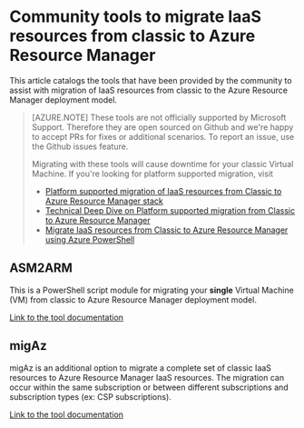 <properties
    pageTitle="Community tools - Move classic resources to Azure Resource Manager | Azure"
    description="This article catalogs the tools that have been provided by the community to help migrate IaaS resources from classic to the Azure Resource Manager deployment model."
    services="virtual-machines-windows"
    documentationcenter=""
    author="singhkays"
    manager="timlt"
    editor=""
    tags="azure-resource-manager" />
<tags
    ms.assetid="228b697b-3950-49f5-84bb-283bb56621b1"
    ms.service="virtual-machines-windows"
    ms.workload="infrastructure-services"
    ms.tgt_pltfrm="vm-windows"
    ms.devlang="na"
    ms.topic="article"
    ms.date="1/23/2017"
    wacn.date=""
    ms.author="kasing" />

# Community tools to migrate IaaS resources from classic to Azure Resource Manager
This article catalogs the tools that have been provided by the community to assist with migration of IaaS resources from classic to the Azure Resource Manager deployment model.

> [AZURE.NOTE]
> These tools are not officially supported by Microsoft Support. Therefore they are open sourced on Github and we're happy to accept PRs for fixes or additional scenarios. To report an issue, use the Github issues feature.
> 
> Migrating with these tools will cause downtime for your classic Virtual Machine. If you're looking for platform supported migration, visit 
> 
> * [Platform supported migration of IaaS resources from Classic to Azure Resource Manager stack](/documentation/articles/virtual-machines-windows-migration-classic-resource-manager/)
> * [Technical Deep Dive on Platform supported migration from Classic to Azure Resource Manager](/documentation/articles/virtual-machines-windows-migration-classic-resource-manager-deep-dive/)
> * [Migrate IaaS resources from Classic to Azure Resource Manager using Azure PowerShell](/documentation/articles/virtual-machines-windows-ps-migration-classic-resource-manager/)
> 
> 

## ASM2ARM
This is a PowerShell script module for migrating your **single** Virtual Machine (VM) from classic to Azure Resource Manager deployment model. 

[Link to the tool documentation](https://github.com/Azure/classic-iaas-resourcemanager-migration/tree/master/asm2arm)

## migAz
migAz is an additional option to migrate a complete set of classic IaaS resources to Azure Resource Manager IaaS resources. The migration can occur within the same subscription or between different subscriptions and subscription types (ex: CSP subscriptions).

[Link to the tool documentation](https://github.com/Azure/classic-iaas-resourcemanager-migration/tree/master/migaz)
